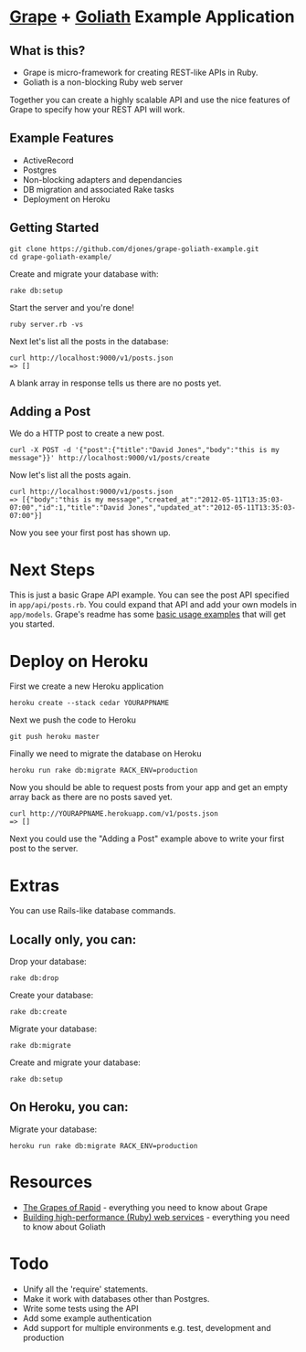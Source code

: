 # [Grape](https://github.com/intridea/grape) + [Goliath](https://github.com/postrank-labs/goliath) Example Application

## What is this?

* Grape is micro-framework for creating REST-like APIs in Ruby.
* Goliath is a non-blocking Ruby web server

Together you can create a highly scalable API and use the nice features of Grape to specify how your REST API will work.

## Example Features

* ActiveRecord
* Postgres
* Non-blocking adapters and dependancies
* DB migration and associated Rake tasks
* Deployment on Heroku

## Getting Started

    git clone https://github.com/djones/grape-goliath-example.git
    cd grape-goliath-example/

Create and migrate your database with:

    rake db:setup
  
Start the server and you're done!

    ruby server.rb -vs

Next let's list all the posts in the database:

    curl http://localhost:9000/v1/posts.json
    => []
  
A blank array in response tells us there are no posts yet.

## Adding a Post

We do a HTTP post to create a new post.

    curl -X POST -d '{"post":{"title":"David Jones","body":"this is my message"}}' http://localhost:9000/v1/posts/create

Now let's list all the posts again.
  
    curl http://localhost:9000/v1/posts.json
    => [{"body":"this is my message","created_at":"2012-05-11T13:35:03-07:00","id":1,"title":"David Jones","updated_at":"2012-05-11T13:35:03-07:00"}]

Now you see your first post has shown up.

# Next Steps

This is just a basic Grape API example. You can see the post API specified in `app/api/posts.rb`. You could expand that API and add your own models in `app/models`. Grape's readme has some [basic usage examples](https://github.com/intridea/grape#basic-usage) that will get you started.

# Deploy on Heroku

First we create a new Heroku application

    heroku create --stack cedar YOURAPPNAME
  
Next we push the code to Heroku
  
    git push heroku master
    
Finally we need to migrate the database on Heroku

    heroku run rake db:migrate RACK_ENV=production

Now you should be able to request posts from your app and get an empty array back as there are no posts saved yet.
 
    curl http://YOURAPPNAME.herokuapp.com/v1/posts.json
    => []
  
Next you could use the "Adding a Post" example above to write your first post to the server.

# Extras

You can use Rails-like database commands.

## Locally only, you can:

Drop your database:

    rake db:drop

Create your database:

    rake db:create
  
Migrate your database:

    rake db:migrate
  
Create and migrate your database:

    rake db:setup
    
## On Heroku, you can:

Migrate your database:

    heroku run rake db:migrate RACK_ENV=production

# Resources

* [The Grapes of Rapid](http://www.confreaks.com/videos/475-rubyconf2010-the-grapes-of-rapid) - everything you need to know about Grape
* [Building high-performance (Ruby) web services](http://www.confreaks.com/videos/653-gogaruco2011-0-60-with-goliath-building-high-performance-ruby-web-services) - everything you need to know about Goliath

# Todo

* Unify all the 'require' statements.
* Make it work with databases other than Postgres.
* Write some tests using the API
* Add some example authentication
* Add support for multiple environments e.g. test, development and production
